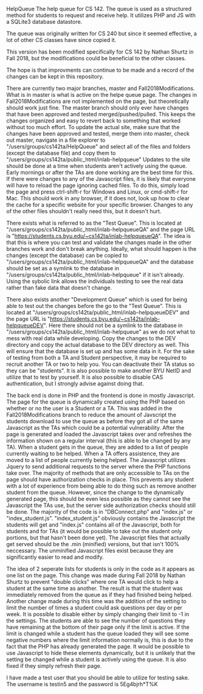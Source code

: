 HelpQueue
The help queue for CS 142.
The queue is used as a structured method for students to request and receive help.
It utilizes PHP and JS with a SQLite3 database datastore.

The queue was originally written for CS 240 but since it seemed effective, a lot of other CS classes have since copied it.

This version has been modified specifically for CS 142 by Nathan Shurtz in Fall 2018, but the modifications could be beneficial to the other classes.

The hope is that improvments can continue to be made and a record of the changes can be kept in this repository.

There are currently two major branches, master and Fall2018Modifications. What is in master is what is active on the helpe queue page. The changes in Fall2018Modifications are not implemented on the page, but theoretically should work just fine.
The master branch should only ever have changes that have been approved and tested merged/pushed/pulled. This keeps the changes organized and easy to revert back to something that worked without too much effort.
To update the actual site, make sure that the changes have been approved and tested, merge them into master, check out master, navigate in a file explorer to "/users/groups/cs142ta/HelpQueue" and select all of the files and folders (except the database file) and copy them to "/users/groups/cs142ta/public_html/inlab-helpqueue"
Updates to the site should be done at a time when students aren't actively using the queue. Early mornings or after the TAs are done working are the best time for this.
If there were changes to any of the Javascript files, it is likely that everyone will have to reload the page ignoring cached files. To do this, simply load the page and press ctrl-shift-r for Windows and Linux, or cmd-shift-r for Mac. This should work in any browser, if it does not, look up how to clear the cache for a specific website for your specific browser.
Changes to any of the other files shouldn't really need this, but it doesn't hurt.

There exists what is referred to as the "Test Queue". This is located at "/users/groups/cs142ta/public_html/inlab-helpqueueQA" and the page URL is "https://students.cs.byu.edu/~cs142ta/inlab-helpqueueQA".
The idea is that this is where you can test and validate the changes made in the other branches work and don't break anything. Ideally, what should happen is the changes (except the database) can be copied to "/users/groups/cs142ta/public_html/inlab-helpqueueQA" and the database should be set as a symlink to the database in "/users/groups/cs142ta/public_html/inlab-helpqueue" if it isn't already.
Using the sybolic link allows the individuals testing to see the real data rather than fake data that doesn't change.

There also exists another "Development Queue" which is used for being able to test out the changes before the go to the "Test Queue". This is located at "/users/groups/cs142ta/public_html/inlab-helpqueueDEV" and the page URL is "https://students.cs.byu.edu/~cs142ta/inlab-helpqueueDEV".
Here there should not be a symlink to the database in "/users/groups/cs142ta/public_html/inlab-helpqueue" as we do not what to mess with real data while developing. Copy the changes to the DEV directory and copy the actual database to the DEV directory as well. This will ensure that the database is set up and has some data in it.
For the sake of testing from both a TA and Student perspective, it may be required to recruit another TA or two to help you. You can deactivate their TA status so they can be "students".
It is also possible to make another BYU NetID and utilize that to test by yourself. It is also possible to disable CAS authentication, but I strongly advise against doing that.

The back end is done in PHP and the frontend is done in mostly Javascript.
The page for the queue is dynamically created using the PHP based on whether or no the user is a Student or a TA. This was added in the Fall2018Modifications branch to reduce the amount of Javscript the students download to use the queue as before they got all of the same Javascript as the TAs which could be a potential vulnerability.
After the page is generated and loaded the Javascript takes over and refreshes the information shown on a regular interval (this is able to be changed by any TA).
When a student gets in the queue, they are added to a list of people currently waiting to be helped. When a TA offers assistence, they are moved to a list of people currently being helped.
The Javascript utilizes Jquery to send additional requests to the server where the PHP functions take over. The majority of methods that are only accessible to TAs on the page should have authorization checks in place. This prevents any student with a lot of experience from being able to do thing such as remove another student from the queue. However, since the change to the dynamically generated page, this should be even less possible as they cannot see the Javascript the TAs use, but the server side authorization checks should still be done.
The majority of the code is in "DBConnect.php" and "index.js" or "index_student.js". "index_student.js" obviously contains the Javascript the students will get and "index.js" contains all of the Javascript, both for students and for TAs (it would be possible to take out the student only portions, but that hasn't been done yet).
The Javascript files that actually get served should be the .min (minified) versions, but that isn't 100% neccessary. The unminified Javascript files exist because they are significantly easier to read and modify.


The idea of 2 seperate lists for students is only in the code as it appears as one list on the page.
This change was made during Fall 2018 by Nathan Shurtz to prevent "double clicks" where one TA would click to help a student at the same time as another. The result is that the student was immediately removed from the queue as if they had finished being helped.
Another change made during this time was the addition of the setting to limit the number of times a student could ask questions per day or per week. It is possible to disable either by simply changing their limit to -1 in the settings. The students are able to see the number of questions they have remaining at the bottom of their page only if the limit is active. If the limit is changed while a student has the queue loaded they will see some negative numbers where the limit information normally is, this is due to the fact that the PHP has already generated the page. It would be possible to use Javascript to hide these elements dynamically, but it is unlikely that the setting be changed while a student is actively using the queue. It is also fixed if they simply refresh their page.

I have made a test user that you should be able to utilize for testing sake. The username is testin5 and the password is 5Eg4bjrh*T%K